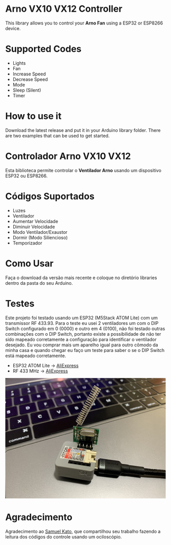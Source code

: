 # Arno VX10 VX12 Controller

This library allows you to control your **Arno Fan** using a ESP32 or ESP8266 device.


# Supported Codes

- Lights
- Fan
- Increase Speed
- Decrease Speed
- Mode
- Sleep (Silent)
- Timer

# How to use it

Download the latest release and put it in your Arduino library folder. There are two examples that can be used to get started.


# Controlador Arno VX10 VX12

Esta biblioteca permite controlar o **Ventilador Arno** usando um dispositivo ESP32 ou ESP8266.


# Códigos Suportados

- Luzes
- Ventilador
- Aumentar Velocidade
- Diminuir Velocidade
- Modo Ventilador/Exaustor
- Dormir (Modo Siliencioso)
- Temporizador

# Como Usar

Faça o download da versão mais recente e coloque no diretório libraries dentro da pasta do seu Arduino.

# Testes

Este projeto foi testado usando um ESP32 (M5Stack ATOM Lite) com um transmissor RF 433.93. Para o teste eu usei 2 ventiladores um com o DIP Switch configurado em 0 (0000) e outro em 4 (0100), não foi testado outras combinações com o DIP Switch, portanto existe a possibilidade de não ter sido mapeado corretamente a configuração para identificar o ventilador desejado. Eu vou comprar mais um aparelho igual para outro cômodo da minha casa e quando chegar eu faço um teste para saber o se o DIP Switch está mapeado corretamente.

- ESP32 ATOM Lite -> [AliExpress](https://s.click.aliexpress.com/e/_DDBIr13)
- RF 433 MHz -> [AliExpress](https://s.click.aliexpress.com/e/_DdeAHoZ)

![ESP32 ATOM Lite](./images/atom.png)

# Agradecimento

Agradecimento ao [Samuel Kato](https://github.com/samuelkato/arno-vx10), que compartilhou seu trabalho fazendo a leitura dos códigos do controle usando um ociloscópio.
